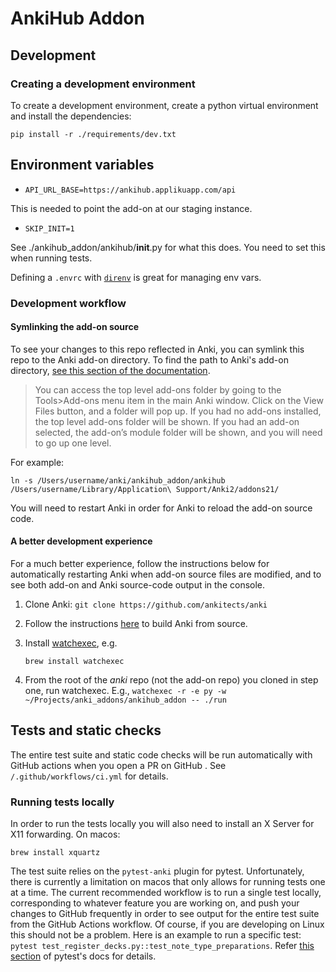 # AnkiHub Addon

## Development

### Creating a development environment

To create a development environment, create a python virtual environment and
install the dependencies:

```
pip install -r ./requirements/dev.txt
```

## Environment variables

- `API_URL_BASE=https://ankihub.applikuapp.com/api`

This is needed to point the add-on at our staging instance.

- `SKIP_INIT=1`

See ./ankihub_addon/ankihub/__init__.py for what this does.  You need to set this when running tests.

Defining a `.envrc` with [`direnv`](https://direnv.net/) is great for managing env vars.

### Development workflow

#### Symlinking the add-on source

To see your changes to this repo reflected in Anki, you can symlink this repo to
the Anki add-on directory. To find the path to Anki's add-on directory, [see
this section of the
documentation](https://addon-docs.ankiweb.net/addon-folders.html#add-on-folders).

> You can access the top level add-ons folder by going to the Tools>Add-ons menu
> item in the main Anki window. Click on the View Files button, and a folder
> will pop up. If you had no add-ons installed, the top level add-ons folder
> will be shown. If you had an add-on selected, the add-on’s module folder will
> be shown, and you will need to go up one level.

For example:

```
ln -s /Users/username/anki/ankihub_addon/ankihub
/Users/username/Library/Application\ Support/Anki2/addons21/
```

You will need to restart Anki in order for Anki to reload the add-on source
code.

#### A better development experience

For a much better experience, follow the instructions below for automatically
restarting Anki when add-on source files are modified, and to see both add-on
and Anki source-code output in the console.

1. Clone Anki: `git clone https://github.com/ankitects/anki`
2. Follow the instructions [here](https://github.com/ankitects/anki/blob/main/docs/development.md) to build Anki from source.
3. Install [watchexec](https://github.com/watchexec/watchexec), e.g.

    ```
    brew install watchexec
    ```

4. From the root of the *anki* repo (not the add-on repo) you cloned in step one, run watchexec. E.g.,
   `watchexec -r -e py -w ~/Projects/anki_addons/ankihub_addon -- ./run`


## Tests and static checks

The entire test suite and static code checks will be run automatically with
GitHub actions when you open a PR on GitHub . See `/.github/workflows/ci.yml`
for details.

### Running tests locally

In order to run the tests locally you will also need to install an X Server for X11 forwarding.
On macos:

```
brew install xquartz
```

The test suite relies on the `pytest-anki` plugin for pytest. Unfortunately,
there is currently a limitation on macos that only allows for running tests one
at a time. The current recommended workflow is to run a single test locally,
corresponding to whatever feature you are working on, and push your changes to
GitHub frequently in order to see output for the entire test suite from the
GitHub Actions workflow. Of course, if you are developing on Linux this should
not be a problem. Here is an example to run a specific test: `pytest
test_register_decks.py::test_note_type_preparations`. Refer [this
section](https://docs.pytest.org/en/6.2.x/usage.html#specifying-tests-selecting-tests)
of pytest's docs for details.
